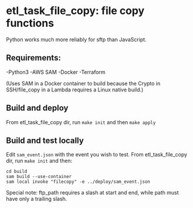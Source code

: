 # etl_task_file_copy: file copy functions

Python works much more reliably for sftp than JavaScript.


## Requirements:

-Python3
-AWS SAM
-Docker
-Terraform

(Uses SAM in a Docker container to build because the Crypto in SSH/file_copy in a Lambda requires a Linux native build.)

## Build and deploy

From etl_task_file_copy dir, run ```make init``` and then ```make apply```

## Build and test locally

Edit ```sam_event.json``` with the event you wish to test.
From etl_task_file_copy dir, run ```make init``` and then:

```
cd build
sam build --use-container
sam local invoke "filecopy" -e ../deploy/sam_event.json
```




Special note: ftp_path requires a slash at start and end, while path must have only a trailing slash.




